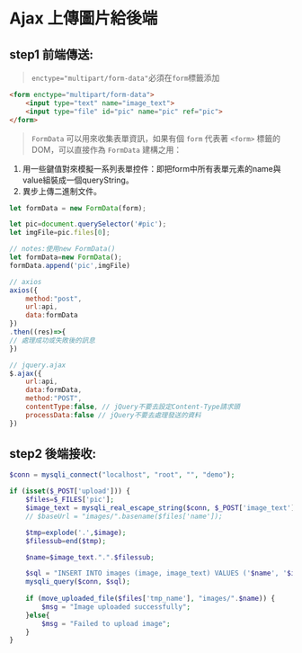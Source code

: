 # Ajax 上傳圖片給後端

## step1 前端傳送:

>   `enctype="multipart/form-data"`必須在`form`標籤添加

```html
<form enctype="multipart/form-data">
    <input type="text" name="image_text">
    <input type="file" id="pic" name="pic" ref="pic">
</form>
```

>   `FormData` 可以用來收集表單資訊，如果有個 `form` 代表著 `<form>` 標籤的 DOM，可以直接作為 `FormData` 建構之用：

1.  用一些鍵值對來模擬一系列表單控件：即把form中所有表單元素的name與value組裝成一個queryString。
2.  異步上傳二進制文件。

```js
let formData = new FormData(form);
```

```js
let pic=document.querySelector('#pic');
let imgFile=pic.files[0];

// notes:使用new FormData()
let formData=new FormData();
formData.append('pic',imgFile)
```

```js
// axios
axios({
    method:"post",
    url:api,
    data:formData
})
.then((res)=>{
// 處理成功或失敗後的訊息
})
```

```js
// jquery.ajax
$.ajax({
    url:api,
    data:formData,
    method:"POST",
    contentType:false, // jQuery不要去設定Content-Type請求頭
    processData:false // jQuery不要去處理發送的資料
})
```



## step2 後端接收:

```php
$conn = mysqli_connect("localhost", "root", "", "demo");

if (isset($_POST['upload'])) {
    $files=$_FILES['pic'];
    $image_text = mysqli_real_escape_string($conn, $_POST['image_text']);
    // $baseUrl = "images/".basename($files['name']);

    $tmp=explode('.',$image);
    $filessub=end($tmp);

    $name=$image_text.".".$filessub;

    $sql = "INSERT INTO images (image, image_text) VALUES ('$name', '$image_text')";
    mysqli_query($conn, $sql);
    
    if (move_uploaded_file($files['tmp_name'], "images/".$name)) {
        $msg = "Image uploaded successfully";
    }else{
        $msg = "Failed to upload image";
    }
}
```

